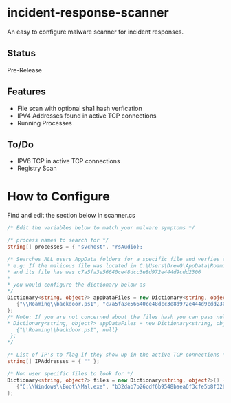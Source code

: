 # incident-response-scanner
An easy to configure malware scanner for incident responses. 

## Status
Pre-Release

## Features
* File scan with optional sha1 hash verfication
* IPV4 Addresses found in active TCP connections
* Running Processes

## To/Do
* IPV6 TCP in active TCP connections 
* Registry Scan

# How to Configure
 Find and edit the section below in scanner.cs
 ```C#
/* Edit the variables below to match your malware symptoms */

/* process names to search for */
string[] processes = { "svchost", "rsAudio};

/* Searches ALL users AppData folders for a specific file and verfies the hash if wanted
* e.g: If the malicous file was located in C:\Users\DrewQ\AppData\Roaming\backdoor.ps1 
* and its file has was c7a5fa3e56640ce48dcc3e8d972e444d9cdd2306
* 
* you would configure the dictionary below as   
*/
Dictionary<string, object?> appDataFiles = new Dictionary<string, object?>() {
    {"\\Roaming\\backdoor.ps1", "c7a5fa3e56640ce48dcc3e8d972e444d9cdd2306"}
};
/* Note: If you are not concerned about the files hash you can pass null.
 * Dictionary<string, object?> appDataFiles = new Dictionary<string, object?>() {
    {"\\Roaming\\backdoor.ps1", null}
  };
 */

/* List of IP's to flag if they show up in the active TCP connections */
string[] IPAddresses = { "" };

/* Non user specific files to look for */
Dictionary<string, object?> files = new Dictionary<string, object?>() {
    {"C:\\Windows\\Boot\\Mal.exe", "b32dab7b26cdf6b9548baea6f3cfe5b8f326ceda"}
};
 ```
